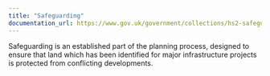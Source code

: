 ```yaml
---
title: "Safeguarding"
documentation_url: https://www.gov.uk/government/collections/hs2-safeguarding
---
```


Safeguarding is an established part of the planning process, designed to ensure that land which has been identified for major infrastructure projects is protected from conflicting developments.
